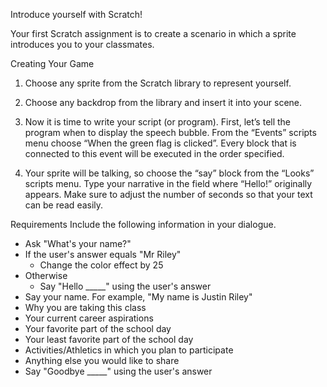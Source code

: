 Introduce yourself with Scratch!

Your first Scratch assignment is to create a scenario in which a sprite introduces you to your classmates. 

Creating Your Game
1.	Choose any sprite from the Scratch library to represent yourself.



2.	 Choose any backdrop from the library and insert it into your scene.

3.	Now it is time to write your script (or program). First, let’s tell the program when to display the speech bubble. From the “Events” scripts menu choose “When the green flag is clicked”. Every block that is connected to this event will be executed in the order specified.
 
4.	Your sprite will be talking, so choose the “say” block from the “Looks” scripts menu. Type your narrative in the field where “Hello!” originally appears. Make sure to adjust the number of seconds so that your text can be read easily.



Requirements
Include the following information in your dialogue.
* Ask "What's your name?"
* If the user's answer equals "Mr Riley"
  * Change the color effect by 25
* Otherwise
  * Say "Hello _____" using the user's answer
*	Say your name. For example, "My name is Justin Riley"
*	Why you are taking this class
*	Your current career aspirations
*	Your favorite part of the school day
*	Your least favorite part of the school day
*	Activities/Athletics in which you plan to participate
*	Anything else you would like to share
* Say "Goodbye _____" using the user's answer
